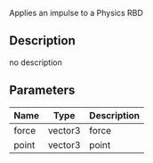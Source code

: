 Applies an impulse to a Physics RBD



## Description
no description
## Parameters

<table>
<thead>
	<tr>
		<th>Name</th>
		<th>Type</th>
		<th>Description</th>
	</tr>
</thead>
<tr>
	<td>force</td>
	<td><div class='bg-blue-800 px-2 py-px text-white rounded-sm'>vector3</div></td>
	<td>force</td>
</tr>
<tr>
	<td>point</td>
	<td><div class='bg-blue-800 px-2 py-px text-white rounded-sm'>vector3</div></td>
	<td>point</td>
</tr>
</table>